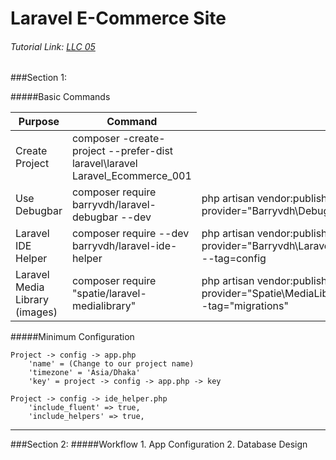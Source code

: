 # Laravel E-Commerce Site
###### Tutorial Link: [LLC 05](https://www.youtube.com/watch?v=ZKLXeRlcvaA&list=PL1AXcfXimFRF3qKaLqp_N6jSHKqHjgKDI&index=15&ab_channel=Klassroom)

###Section 1:

#####Basic Commands 
 <table>
    <thead>
        <tr>
            <th> Purpose</th>
            <th> Command </th>
        </tr>
    </thead>
    <tbody>
        <tr>
            <td> Create Project </td>
            <td> composer -create-project --prefer-dist laravel\laravel Laravel_Ecommerce_001 </td>            
        </tr>  
        <tr>
            <td> Use Debugbar </td>
            <td> composer require barryvdh/laravel-debugbar --dev</td>
            <td> php artisan vendor:publish --provider="Barryvdh\Debugbar\ServiceProvider" </td>            
        </tr>  
        <tr>
            <td> Laravel IDE Helper </td>            
            <td> composer require --dev barryvdh/laravel-ide-helper</td>
            <td>php artisan vendor:publish --provider="Barryvdh\LaravelIdeHelper\IdeHelperServiceProvider" --tag=config</td>     
            <td>php artisan ide-helper:generate</td>
        </tr>     
        <tr>
            <td> Laravel Media Library (images)</td>
            <td>composer require "spatie/laravel-medialibrary"</td>
            <td>php artisan vendor:publish --provider="Spatie\MediaLibrary\MediaLibraryServiceProvider" --tag="migrations"</td>
            <td>php artisan migrate</td>
        </tr>  
    </tbody>
 </table>
 
#####Minimum Configuration
```textmate
Project -> config -> app.php
    'name' = (Change to our project name)
    'timezone' = 'Asia/Dhaka'
    'key' = project -> config -> app.php -> key

Project -> config -> ide_helper.php    
    'include_fluent' => true,
    'include_helpers' => true,
```

<hr>
   
###Section 2:
#####Workflow
    1. App Configuration
    2. Database Design 


